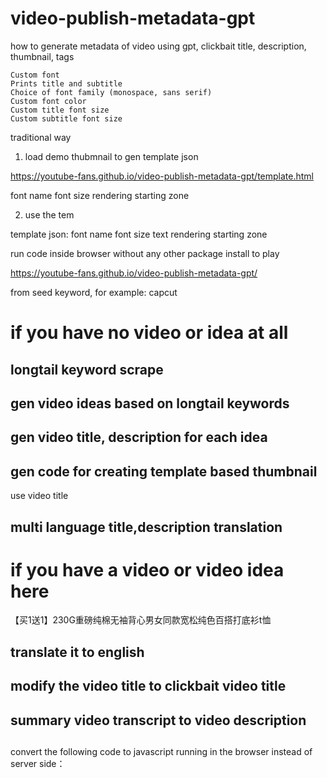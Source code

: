 # video-publish-metadata-gpt
how to generate metadata of video using gpt, clickbait title, description, thumbnail, tags 




    Custom font
    Prints title and subtitle
    Choice of font family (monospace, sans serif)
    Custom font color
    Custom title font size
    Custom subtitle font size



traditional way 

1. load demo thubmnail to gen template  json

https://youtube-fans.github.io/video-publish-metadata-gpt/template.html

font name
font size
rendering starting zone


2. use the tem

template json:
font name
font size
text
rendering starting zone


run code inside browser without any other package install to play 

https://youtube-fans.github.io/video-publish-metadata-gpt/




from seed keyword, for example: capcut 

# if you have no video or idea at all

## longtail keyword scrape 


## gen video ideas based on longtail keywords

## gen video title, description for each idea 


## gen code for creating template based thumbnail

use  video title 

## multi language title,description translation 


# if you have a video or video idea here

【买1送1】230G重磅纯棉无袖背心男女同款宽松纯色百搭打底衫t恤


## translate it to english 

## modify the video title to clickbait video title 


## summary video transcript to video description 

## 





convert the following code to javascript running in the browser instead of server side：



